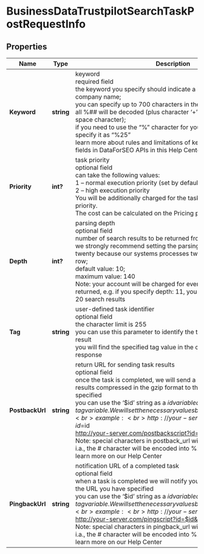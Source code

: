 # BusinessDataTrustpilotSearchTaskPostRequestInfo


## Properties

| Name | Type | Description | Notes |
|------------ | ------------- | ------------- | -------------|
**Keyword** | **string** | keyword<br>required field<br>the keyword you specify should indicate a business category or company name;<br>you can specify up to 700 characters in the keyword filed;<br>all %## will be decoded (plus character ‘+’ will be decoded to a space character);<br>if you need to use the “%” character for your keyword, please specify it as “%25”<br>learn more about rules and limitations of keyword and keywords fields in DataForSEO APIs in this Help Center article |[optional]|
**Priority** | **int?** | task priority<br>optional field<br>can take the following values:<br>1 – normal execution priority (set by default)<br>2 – high execution priority<br>You will be additionally charged for the tasks with high execution priority.<br>The cost can be calculated on the Pricing page. |[optional]|
**Depth** | **int?** | parsing depth<br>optional field<br>number of search results to be returned from the API response<br>we strongly recommend setting the parsing depth in the multiples of twenty because our systems processes twenty search results in a row;<br>default value: 10;<br>maximum value: 140<br>Note: your account will be charged for every 10 search results returned, e.g. if you specify depth: 11, you will be charged as per 20 search results |[optional]|
**Tag** | **string** | user-defined task identifier<br>optional field<br>the character limit is 255<br>you can use this parameter to identify the task and match it with the result<br>you will find the specified tag value in the data object of the response |[optional]|
**PostbackUrl** | **string** | return URL for sending task results<br>optional field<br>once the task is completed, we will send a POST request with its results compressed in the gzip format to the postback_url you specified<br>you can use the ‘$id’ string as a $id variable and ‘$tag’ as urlencoded $tag variable. We will set the necessary values before sending the request.<br>example:<br>http://your-server.com/postbackscript?id=$id<br>http://your-server.com/postbackscript?id=$id&tag=$tag<br>Note: special characters in postback_url will be urlencoded;<br>i.a., the # character will be encoded into %23<br>learn more on our Help Center |[optional]|
**PingbackUrl** | **string** | notification URL of a completed task<br>optional field<br>when a task is completed we will notify you by GET request sent to the URL you have specified<br>you can use the ‘$id’ string as a $id variable and ‘$tag’ as urlencoded $tag variable. We will set the necessary values before sending the request.<br>example:<br>http://your-server.com/pingscript?id=$id<br>http://your-server.com/pingscript?id=$id&tag=$tag<br>Note: special characters in pingback_url will be urlencoded;<br>i.a., the # character will be encoded into %23<br>learn more on our Help Center |[optional]|